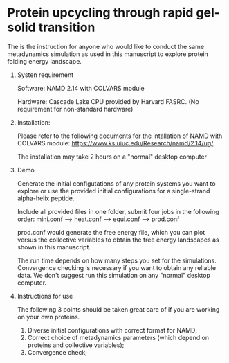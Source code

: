 # Protein upcycling through rapid gel-solid transition

The is the instruction for anyone who would like to conduct the same metadynamics simulation as used in this manuscript to explore protein folding energy landscape.

1. Systen requirement

   Software: NAMD 2.14 with COLVARS module

   Hardware: Cascade Lake CPU provided by Harvard FASRC. (No requirement for non-standard hardware)

3. Installation:

   Please refer to the following documents for the intallation of NAMD with COLVARS module: https://www.ks.uiuc.edu/Research/namd/2.14/ug/

   The installation may take 2 hours on a "normal" desktop computer

3. Demo

   Generate the initial configutations of any protein systems you want to explore or use the provided initial configurations for a single-strand alpha-helix peptide.

   Include all provided files in one folder, submit four jobs in the following order: mini.conf --> heat.conf --> equi.conf --> prod.conf

   prod.conf would generate the free energy file, which you can plot versus the collective variables to obtain the free energy landscapes as shown in this manuscript.

   The run time depends on how many steps you set for the simulations. Convergence checking is necessary if you want to obtain any reliable data. We don't suggest run this simulation on any "normal" desktop computer.

4. Instructions for use

   The following 3 points should be taken great care of if you are working on your own proteins.

   1) Diverse initial configurations with correct format for NAMD;
   2) Correct choice of metadynamics parameters (which depend on proteins and collective variables);
   3) Convergence check;





